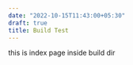 ```yaml
---
date: "2022-10-15T11:43:00+05:30"
draft: true
title: Build Test
---
```


this is index page inside build dir